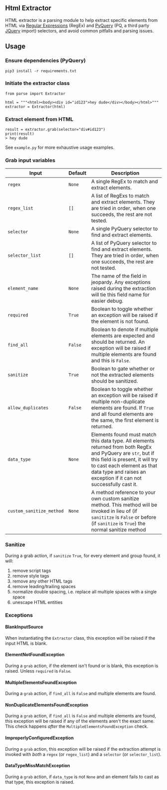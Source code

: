 ## Html Extractor
HTML extractor is a parsing module to help extract specific elements from HTML via [Regular Expressions](https://docs.python.org/3/library/re.html) (RegEx) and [PyQuery](https://pypi.org/project/pyquery/) (PQ, a third party [JQuery](https://jquery.com/) import) selectors, and avoid common pitfalls and parsing issues.

## Usage

### Ensure dependencies (PyQuery)
```pip3 install -r requirements.txt```

### Initiate the extractor class
```
from parse import Extractor

html = """<html><body><div id="id123">hey dude</div></body></html>"""
extractor = Extractor(html)
```
### Extract element from HTML
```
result = extractor.grab(selector="div#id123")
print(result)
> hey dude
```

See `example.py` for more exhaustive usage examples.

### Grab input variables
| Input | Default | Description |
| --- | ----------- | ----------- |
| `regex` | `None` | A single RegEx to match and extract elements. |
| `regex_list` | `[]` | A list of RegExs to match and extract elements. They are tried in order, when one succeeds, the rest are not tested. |
| `selector` | `None` | A single PyQuery selector to find and extract elements. |
| `selector_list` | `[]` | A list of PyQuery selector to find and extract elements. They are tried in order, when one succeeds, the rest are not tested. |
| `element_name` | `None` | The name of the field in jeopardy. Any exceptions raised during the extraction will tie this field name for easier debug. |
| `required` | `True` | Boolean to toggle whether an exception will be raised if the element is not found. |
| `find_all` | `False` | Boolean to denote if multiple elements are expected and should be returned. An exception will be raised if multiple elements are found and this is `False`. |
| `sanitize` | `True` | Boolean to gate whether or not the extracted elements should be sanitized.   |
| `allow_duplicates` | `False` | Boolean to toggle whether an exception will be raised if multiple non-duplicate elements are found. If `True` and all found elements are the same, the first element is returned. |
| `data_type` | `None` | Elements found must match this data type. All elements returned from both RegEx and PyQuery are `str`, but if this field is present, it will try to cast each element as that data type and raises an exception if it can not successfully cast it. |
| `custom_sanitize_method` | `None` | A method reference to your own custom sanitize method. This method will be invoked in lieu of (if `sanititze` is `False` or before (if `sanitize` is `True`) the normal sanitize method |

### Sanitize
During a grab action, if `sanitize` `True`, for every element and group found, it will:
1) remove script tags
2) remove style tags
3) remove any other HTML tags
4) remove leading/trailing spaces
5) normalize double spacing, i.e. replace all multiple spaces with a single space
6) unescape HTML entities 

### Exceptions
#### BlankInputSource
When instantiating the `Extractor` class, this exception will be raised if the input HTML is blank.  

#### ElementNotFoundException
During a `grab` action, if the element isn't found or is blank, this exception is raised. Unless `required` is `False`.

#### MultipleElementsFoundException
During a `grab` action, if `find_all` is `False` and multiple elements are found.

#### NonDuplicateElementsFoundException
During a `grab` action, if `find_all` is `False` and multiple elements are found, this exception will be raised if any of the elements aren't the exact same. This check happens _after_ the `MultipleElementsFoundException` check.


#### ImproperlyConfiguredException
During a `grab` action, this exception will be raised if the extraction attempt is invoked with _both_ a `regex` (or `regex_list`) and a `selector` (or `selector_list`).

#### DataTypeMissMatchException
During a `grab` action, if `data_type` is not `None` and an element fails to cast as that type, this exception is raised.